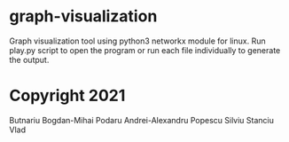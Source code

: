 # graph-visualization

Graph visualization tool using python3 networkx module for linux.
Run play.py script to open the program or run each file individually to generate the output.

# Copyright 2021

Butnariu Bogdan-Mihai
Podaru Andrei-Alexandru
Popescu Silviu
Stanciu Vlad
